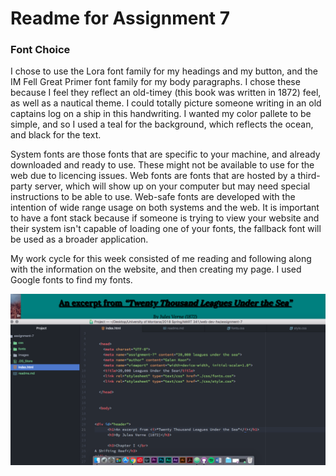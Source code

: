 # Readme for Assignment 7

### Font Choice

I chose to use the Lora font family for my headings and my button, and the IM Fell Great Primer font family for my body paragraphs. I chose these because I feel they reflect an old-timey (this book was written in 1872) feel, as well as a nautical theme. I could totally picture someone writing in an old captains log on a ship in this handwriting. I wanted my color pallete to be simple, and so I used a teal for the background, which reflects the ocean, and black for the text.

System fonts are those fonts that are specific to your machine, and already downloaded and ready to use. These might not be available to use for the web due to licencing issues. Web fonts are fonts that are hosted by a third-party server, which will show up on your computer but may need special instructions to be able to use. Web-safe fonts are developed with the intention of wide range usage on both systems and the web. It is important to have a font stack because if someone is trying to view your website and their system isn't capable of loading one of your fonts, the fallback font will be used as a broader application.

My work cycle for this week consisted of me reading and following along with the information on the website, and then creating my page. I used Google fonts to find my fonts.

![screenshot](./images/screenshot.png)
